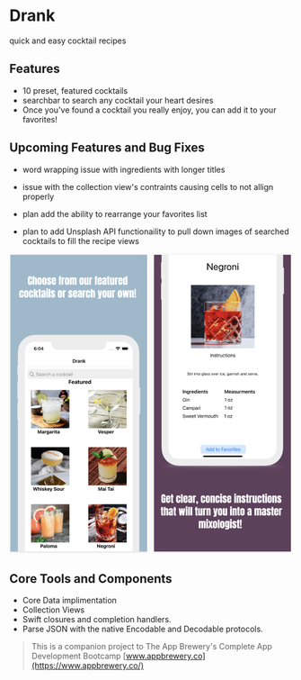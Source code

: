 

#  Drank
quick and easy cocktail recipes

## Features
- 10 preset, featured cocktails 
- searchbar to search any cocktail your heart desires
- Once you've found a cocktail you really enjoy, you can add it to your favorites!

## Upcoming Features and Bug Fixes
- word wrapping issue with ingredients with longer titles
- issue with the collection view's contraints causing cells to not allign properly

- plan add the ability to rearrange your favorites list
- plan to add Unsplash API functionaility to pull down images of searched cocktails to fill the recipe views

![Screenshots](Screenshot.png)

## Core Tools and Components

* Core Data implimentation
* Collection Views
* Swift closures and completion handlers.
* Parse JSON with the native Encodable and Decodable protocols. 



>This is a companion project to The App Brewery's Complete App Development Bootcamp [www.appbrewery.co](https://www.appbrewery.co/)


